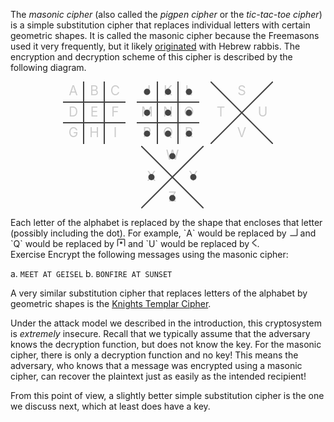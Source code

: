 The *masonic cipher* (also called the *pigpen cipher* or the *tic-tac-toe cipher*) is a simple substitution cipher that replaces individual letters with certain geometric shapes. It is called the masonic cipher because the Freemasons used it very frequently, but it likely [originated](https://en.wikipedia.org/wiki/Pigpen_cipher#History) with Hebrew rabbis. The encryption and decryption scheme of this cipher is described by the following diagram. 

<figure style="text-align: center;">
<svg width="100" height="100">
<line x1="33%" y1="0%" x2="33%" y2="100%"
    stroke="#444" stroke-width="2" />
<line x1="66%" y1="0%" x2="66%" y2="100%"
    stroke="#444" stroke-width="2" />
<line x1="0%" y1="33%" x2="100%" y2="33%"
    stroke="#444" stroke-width="2" />
<line x1="0%" y1="66%" x2="100%" y2="66%"
    stroke="#444" stroke-width="2" />
<text x="16.5%" y="16.5%"
    text-anchor="middle"
    dominant-baseline="middle"
    fill="#ccc"
    font-size="1.5em">
    A
</text>
<text x="50%" y="16.5%"
    text-anchor="middle"
    dominant-baseline="middle"
    fill="#ccc"
    font-size="1.5em">
    B
</text>
<text x="83.5%" y="16.5%"
    text-anchor="middle"
    dominant-baseline="middle"
    fill="#ccc"
    font-size="1.5em">
    C
</text>
<text x="16.5%" y="50%"
    text-anchor="middle"
    dominant-baseline="middle"
    fill="#ccc"
    font-size="1.5em">
    D
</text>
<text x="50%" y="50%"
    text-anchor="middle"
    dominant-baseline="middle"
    fill="#ccc"
    font-size="1.5em">
    E
</text>
<text x="83.5%" y="50%"
    text-anchor="middle"
    dominant-baseline="middle"
    fill="#ccc"
    font-size="1.5em">
    F
</text>
<text x="16.5%" y="83.5%"
    text-anchor="middle"
    dominant-baseline="middle"
    fill="#ccc"
    font-size="1.5em">
    G
</text>
<text x="50%" y="83.5%"
    text-anchor="middle"
    dominant-baseline="middle"
    fill="#ccc"
    font-size="1.5em">
    H
</text>
<text x="83.5%" y="83.5%"
    text-anchor="middle"
    dominant-baseline="middle"
    fill="#ccc"
    font-size="1.5em">
    I
</text>
</svg>
<svg width="100" height="100" style="margin-left: 1em;">
<line x1="33%" y1="0%" x2="33%" y2="100%"
    stroke="#444" stroke-width="2" />
<line x1="66%" y1="0%" x2="66%" y2="100%"
    stroke="#444" stroke-width="2" />
<line x1="0%" y1="33%" x2="100%" y2="33%"
    stroke="#444" stroke-width="2" />
<line x1="0%" y1="66%" x2="100%" y2="66%"
    stroke="#444" stroke-width="2" />
<text x="16.5%" y="16.5%"
    text-anchor="middle"
    dominant-baseline="middle"
    fill="#ccc"
    font-size="1.5em">
    J
</text>
<text x="50%" y="16.5%"
    text-anchor="middle"
    dominant-baseline="middle"
    fill="#ccc"
    font-size="1.5em">
    K
</text>
<text x="83.5%" y="16.5%"
    text-anchor="middle"
    dominant-baseline="middle"
    fill="#ccc"
    font-size="1.5em">
    L
</text>
<text x="16.5%" y="50%"
    text-anchor="middle"
    dominant-baseline="middle"
    fill="#ccc"
    font-size="1.5em">
    M
</text>
<text x="50%" y="50%"
    text-anchor="middle"
    dominant-baseline="middle"
    fill="#ccc"
    font-size="1.5em">
    N
</text>
<text x="83.5%" y="50%"
    text-anchor="middle"
    dominant-baseline="middle"
    fill="#ccc"
    font-size="1.5em">
    O
</text>
<text x="16.5%" y="83.5%"
    text-anchor="middle"
    dominant-baseline="middle"
    fill="#ccc"
    font-size="1.5em">
    P
</text>
<text x="50%" y="83.5%"
    text-anchor="middle"
    dominant-baseline="middle"
    fill="#ccc"
    font-size="1.5em">
    Q
</text>
<text x="83.5%" y="83.5%"
    text-anchor="middle"
    dominant-baseline="middle"
    fill="#ccc"
    font-size="1.5em">
    R
</text>
<circle cx="16.5%" cy="16.5%"  r="5%"
    fill="#444" />
<circle cx="50%" cy="16.5%"  r="5%"
    fill="#444" />
<circle cx="83.5%" cy="16.5%"  r="5%"
    fill="#444" />
<circle cx="16.5%" cy="50%"  r="5%"
    fill="#444" />
<circle cx="50%" cy="50%"  r="5%"
    fill="#444" />
<circle cx="83.5%" cy="50%"  r="5%"
    fill="#444" />
<circle cx="16.5%" cy="83.5%"  r="5%"
    fill="#444" />
<circle cx="50%" cy="83.5%"  r="5%"
    fill="#444" />
<circle cx="83.5%" cy="83.5%"  r="5%"
    fill="#444" />
</svg>
<svg width="100" height="100" style="margin-left: 1em;">
<line x1="0%" y1="0%" x2="100%" y2="100%"
    stroke="#444" stroke-width="2" />
<line x1="100%" y1="0%" x2="0%" y2="100%"
    stroke="#444" stroke-width="2" />
<text x="50%" y="16.5%"
    text-anchor="middle"
    dominant-baseline="middle"
    fill="#ccc"
    font-size="1.5em">
    S
</text>
<text x="16.5%" y="50%"
    text-anchor="middle"
    dominant-baseline="middle"
    fill="#ccc"
    font-size="1.5em">
    T
</text>
<text x="83.5%" y="50%"
    text-anchor="middle"
    dominant-baseline="middle"
    fill="#ccc"
    font-size="1.5em">
    U
</text>
<text x="50%" y="83.5%"
    text-anchor="middle"
    dominant-baseline="middle"
    fill="#ccc"
    font-size="1.5em">
    V
</text>
</svg>
<svg width="100" height="100" style="margin-left: 1em;">
<line x1="0%" y1="0%" x2="100%" y2="100%"
    stroke="#444" stroke-width="2" />
<line x1="100%" y1="0%" x2="0%" y2="100%"
    stroke="#444" stroke-width="2" />
<text x="50%" y="16.5%"
    text-anchor="middle"
    dominant-baseline="middle"
    fill="#ccc"
    font-size="1.5em">
    W
</text>
<text x="16.5%" y="50%"
    text-anchor="middle"
    dominant-baseline="middle"
    fill="#ccc"
    font-size="1.5em">
    X
</text>
<text x="83.5%" y="50%"
    text-anchor="middle"
    dominant-baseline="middle"
    fill="#ccc"
    font-size="1.5em">
    Y
</text>
<text x="50%" y="83.5%"
    text-anchor="middle"
    dominant-baseline="middle"
    fill="#ccc"
    font-size="1.5em">
    Z
</text>
<circle cx="50%" cy="16.5%"  r="5%"
    fill="#444" />
<circle cx="16.5%" cy="50%"  r="5%"
    fill="#444" />
<circle cx="83.5%" cy="50%"  r="5%"
    fill="#444" />
<circle cx="50%" cy="83.5%"  r="5%"
    fill="#444" />
</svg>
</figure>
Each letter of the alphabet is replaced by the shape that encloses that letter (possibly including the dot). For example, `A` would be replaced by <svg width="1em" height="1em"><line x1="90%" y1="10%" x2="90%" y2="90%" stroke="#444" stroke-width="1.5" /><line x1="10%" y1="90%" x2="90%" y2="90%" stroke="#444" stroke-width="1.5" /></svg> and `Q` would be replaced by <svg width="1em" height="1em"><line x1="10%" y1="10%" x2="90%" y2="10%" stroke="#444" stroke-width="1.5" /><line x1="10%" y1="10%" x2="10%" y2="90%" stroke="#444" stroke-width="1.5" /><line x1="90%" y1="10%" x2="90%" y2="90%" stroke="#444" stroke-width="1.5" /><circle cx="50%" cy="50%"  r="15%" fill="#444" /></svg> and `U` would be replaced by <svg width="0.6em" height="1em"><line x1="90%" y1="10%" x2="10%" y2="50%" stroke="#444" stroke-width="1.5" /><line x1="10%" y1="50%" x2="90%" y2="90%" stroke="#444" stroke-width="1.5" /></svg>. 

<div class="element">
<span class="label">Exercise</span>
Encrypt the following messages using the masonic cipher: 

a. `MEET AT GEISEL`
b. `BONFIRE AT SUNSET`
</div>

A very similar substitution cipher that replaces letters of the alphabet by geometric shapes is the [Knights Templar Cipher](https://www.dcode.fr/templars-cipher).

Under the attack model we described in the introduction, this cryptosystem is *extremely* insecure. Recall that we typically assume that the adversary knows the decryption function, but does not know the key. For the masonic cipher, there is only a decryption function and no key! This means the adversary, who knows that a message was encrypted using a masonic cipher, can recover the plaintext just as easily as the intended recipient! 

From this point of view, a slightly better simple substitution cipher is the one we discuss next, which at least does have a key.  

